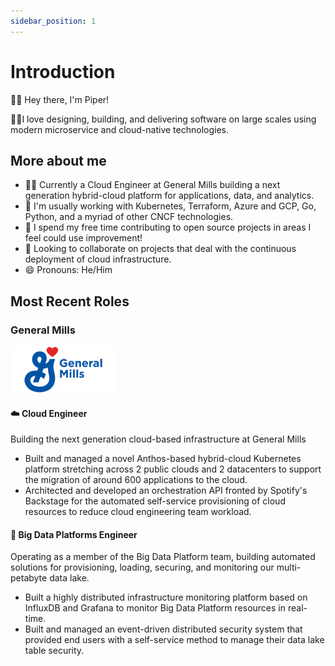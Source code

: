 ```yaml
---
sidebar_position: 1
---
```


# Introduction

👋🏻 Hey there, I'm Piper!

🙋‍♂️I love designing, building, and delivering software on large scales using modern microservice and cloud-native technologies.

## More about me

* 👷‍♂️ Currently a Cloud Engineer at General Mills building a next generation hybrid-cloud platform for applications, data, and analytics.
* 🧠 I'm usually working with Kubernetes, Terraform, Azure and GCP, Go, Python, and a myriad of other CNCF technologies.
* 🌱 I spend my free time contributing to open source projects in areas I feel could use improvement! 
* 👀 Looking to collaborate on projects that deal with the continuous deployment of cloud infrastructure.
* 😄 Pronouns: He/Him

## Most Recent Roles

### General Mills

![General Mills Logo](../static/img/general-mills-logo.png)

#### ☁️ Cloud Engineer

Building the next generation cloud-based infrastructure at General Mills

- Built and managed a novel Anthos-based hybrid-cloud Kubernetes platform stretching across 2 public clouds and 2 datacenters to support the migration of around 600 applications to the cloud.
- Architected and developed an orchestration API fronted by Spotify's Backstage for the automated self-service provisioning of cloud resources to reduce cloud engineering team workload.

#### 💾 Big Data Platforms Engineer

Operating as a member of the Big Data Platform team, building automated solutions for provisioning, loading, securing, and monitoring our multi-petabyte data lake.

- Built a highly distributed infrastructure monitoring platform based on InfluxDB and Grafana to monitor Big Data Platform resources in real-time.
- Built and managed an event-driven distributed security system that provided end users with a self-service method to manage their data lake table security.
